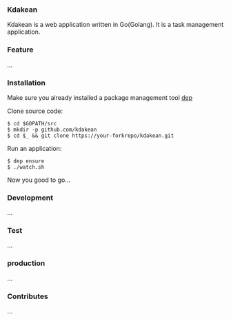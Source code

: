 ### Kdakean
Kdakean is a web application written in Go(Golang). It is a task management application.

### Feature
...


### Installation
Make sure you already installed a package management tool [dep](https://golang.github.io/dep/docs/installation.html)

Clone source code:
```
$ cd $GOPATH/src
$ mkdir -p github.com/kdakean
$ cd $_ && git clone https://your-forkrepo/kdakean.git
```

Run an application:
```
$ dep ensure
$ ./watch.sh
```
Now you good to go...


### Development
...

### Test
...

### production
...

### Contributes
...
